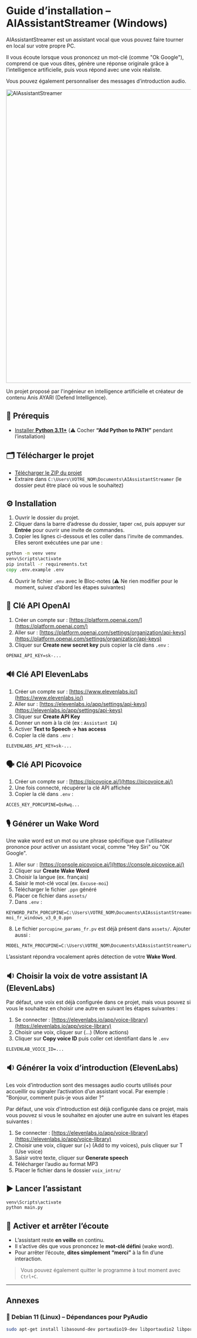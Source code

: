 # Guide d’installation – AIAssistantStreamer (Windows)

AIAssistantStreamer est un assistant vocal que vous pouvez faire tourner en local sur votre propre PC.

Il vous écoute lorsque vous prononcez un mot-clé (comme "Ok Google"), comprend ce que vous dites, génère une réponse originale grâce à l’intelligence artificielle, puis vous répond avec une voix réaliste.

Vous pouvez également personnaliser des messages d’introduction audio.

<img src="https://raw.githubusercontent.com/anisayari/AIAssitantStreamer/main/assets/topic.png" alt="AIAssistantStreamer" width="800"/>

Un projet proposé par l'ingénieur en intelligence artificielle et créateur de contenu Anis AYARI (Defend Intelligence).

## 🧩 Prérequis

* [Installer **Python 3.11+**](https://www.python.org/ftp/python/3.11.9/python-3.11.9-amd64.exe)
  (⚠️ Cocher **“Add Python to PATH”** pendant l’installation)

## 🗂️ Télécharger le projet

* [Télécharger le ZIP du projet](https://github.com/Yorik56/AIAssitantStreamer/archive/refs/heads/main.zip)
* Extraire dans `C:\Users\VOTRE_NOM\Documents\AIAssistantStreamer`
  (le dossier peut être placé où vous le souhaitez)

## ⚙️ Installation

1. Ouvrir le dossier du projet.
2. Cliquer dans la barre d’adresse du dossier, taper `cmd`, puis appuyer sur **Entrée** pour ouvrir une invite de commandes.
3. Copier les lignes ci-dessous et les coller dans l'invite de commandes. Elles seront exécutées une par une :

```bat
python -m venv venv
venv\Scripts\activate
pip install -r requirements.txt
copy .env.example .env
```

4. Ouvrir le fichier `.env` avec le Bloc-notes
   (⚠️ Ne rien modifier pour le moment, suivez d’abord les étapes suivantes)

## 🔑 Clé API OpenAI

1. Créer un compte sur : [https://platform.openai.com/](https://platform.openai.com/)
2. Aller sur : [https://platform.openai.com/settings/organization/api-keys](https://platform.openai.com/settings/organization/api-keys)
3. Cliquer sur **Create new secret key** puis copier la clé dans `.env` :

```env
OPENAI_API_KEY=sk-...
```

## 🔊 Clé API ElevenLabs

1. Créer un compte sur : [https://www.elevenlabs.io/](https://www.elevenlabs.io/)
2. Aller sur : [https://elevenlabs.io/app/settings/api-keys](https://elevenlabs.io/app/settings/api-keys)
3. Cliquer sur **Create API Key**
4. Donner un nom à la clé (ex : `Assistant IA`)
5. Activer **Text to Speech → has access**
6. Copier la clé dans `.env` :

```env
ELEVENLABS_API_KEY=sk-...
```

## 🗣️ Clé API Picovoice

1. Créer un compte sur : [https://picovoice.ai/](https://picovoice.ai/)
2. Une fois connecté, récupérer la clé API affichée
3. Copier la clé dans `.env` :

```env
ACCES_KEY_PORCUPINE=QsRwq...
```

## 🎙️ Générer un Wake Word

Une wake word est un mot ou une phrase spécifique que l'utilisateur prononce pour activer un assistant vocal, comme "Hey Siri" ou "OK Google".

1. Aller sur : [https://console.picovoice.ai/](https://console.picovoice.ai/)
2. Cliquer sur **Create Wake Word**
3. Choisir la langue (ex. français)
4. Saisir le mot-clé vocal (ex. `Excuse-moi`)
5. Télécharger le fichier `.ppn` généré
6. Placer ce fichier dans `assets/`
7. Dans `.env` :

```env
KEYWORD_PATH_PORCUPINE=C:\Users\VOTRE_NOM\Documents\AIAssistantStreamer\assets\Excuse-moi_fr_windows_v3_0_0.ppn
```

8. Le fichier `porcupine_params_fr.pv` est déjà présent dans `assets/`. Ajouter aussi :

```env
MODEL_PATH_PROCUPINE=C:\Users\VOTRE_NOM\Documents\AIAssistantStreamer\assets\porcupine_params_fr.pv
```

L’assistant répondra vocalement après détection de votre **Wake Word**.

## 🔉 Choisir la voix de votre assistant IA (ElevenLabs)

Par défaut, une voix est déjà configurée dans ce projet, mais vous pouvez si vous le souhaitez en choisir une autre en suivant les étapes suivantes :

1. Se connecter : [https://elevenlabs.io/app/voice-library](https://elevenlabs.io/app/voice-library)
2. Choisir une voix, cliquer sur (...) (More actions)
3. Cliquer sur **Copy voice ID** puis coller cet identifiant dans le `.env`

```env
ELEVENLAB_VOICE_ID=...
```

## 🔉 Générer la voix d’introduction (ElevenLabs)

Les voix d’introduction sont des messages audio courts utilisés pour accueillir ou signaler l’activation d’un assistant vocal.
Par exemple : "Bonjour, comment puis-je vous aider ?"

Par défaut, une voix d'introduction est déjà configurée dans ce projet, mais vous pouvez si vous le souhaitez en ajouter une autre en suivant les étapes suivantes :

1. Se connecter : [https://elevenlabs.io/app/voice-library](https://elevenlabs.io/app/voice-library)
2. Choisir une voix, cliquer sur (+) (Add to my voices), puis cliquer sur T (Use voice)
3. Saisir votre texte, cliquer sur **Generate speech**
4. Télécharger l’audio au format MP3
5. Placer le fichier dans le dossier `voix_intro/`

## ▶️ Lancer l’assistant

```bat
venv\Scripts\activate
python main.py
```

## 🎤 Activer et arrêter l’écoute

* L’assistant reste **en veille** en continu.
* Il s’active dès que vous prononcez le **mot-clé défini** (wake word).
* Pour arrêter l’écoute, **dites simplement “merci”** à la fin d’une interaction.

> Vous pouvez également quitter le programme à tout moment avec `Ctrl+C`.

---

## Annexes

### 🐧 Debian 11 (Linux) – Dépendances pour PyAudio

```bash
sudo apt-get install libasound-dev portaudio19-dev libportaudio2 libportaudiocpp0
```
